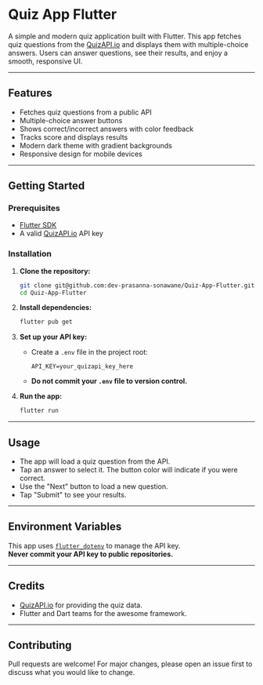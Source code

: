 # Quiz App Flutter

A simple and modern quiz application built with Flutter. This app fetches quiz questions from the [QuizAPI.io](https://quizapi.io/) and displays them with multiple-choice answers. Users can answer questions, see their results, and enjoy a smooth, responsive UI.

---

## Features

- Fetches quiz questions from a public API
- Multiple-choice answer buttons
- Shows correct/incorrect answers with color feedback
- Tracks score and displays results
- Modern dark theme with gradient backgrounds
- Responsive design for mobile devices

---

## Getting Started

### Prerequisites

- [Flutter SDK](https://flutter.dev/docs/get-started/install)
- A valid [QuizAPI.io](https://quizapi.io/) API key

### Installation

1. **Clone the repository:**
   ```sh
   git clone git@github.com:dev-prasanna-sonawane/Quiz-App-Flutter.git
   cd Quiz-App-Flutter
   ```

2. **Install dependencies:**
   ```sh
   flutter pub get
   ```

3. **Set up your API key:**
   - Create a `.env` file in the project root:
     ```
     API_KEY=your_quizapi_key_here
     ```
   - **Do not commit your `.env` file to version control.**

4. **Run the app:**
   ```sh
   flutter run
   ```

---

## Usage

- The app will load a quiz question from the API.
- Tap an answer to select it. The button color will indicate if you were correct.
- Use the "Next" button to load a new question.
- Tap "Submit" to see your results.

---

## Environment Variables

This app uses [`flutter_dotenv`](https://pub.dev/packages/flutter_dotenv) to manage the API key.  
**Never commit your API key to public repositories.**

---

## Credits

- [QuizAPI.io](https://quizapi.io/) for providing the quiz data.
- Flutter and Dart teams for the awesome framework.

---

## Contributing

Pull requests are welcome! For major changes, please open an issue first to discuss what you would like to change.

